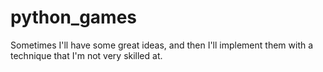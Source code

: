 # python_games
Sometimes I'll have some great ideas, and then I'll implement them with a technique that I'm not very skilled at.
